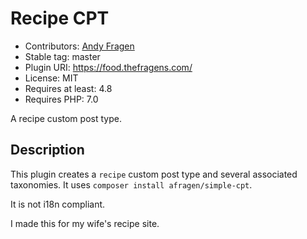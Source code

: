 # Recipe CPT

 * Contributors: [Andy Fragen](https://github.com/afragen)
 * Stable tag: master
 * Plugin URI: https://food.thefragens.com/
 * License: MIT
 * Requires at least: 4.8
 * Requires PHP: 7.0

A recipe custom post type.

## Description

This plugin creates a `recipe` custom post type and several associated taxonomies. It uses `composer install afragen/simple-cpt`.

It is not i18n compliant.

I made this for my wife's recipe site.
